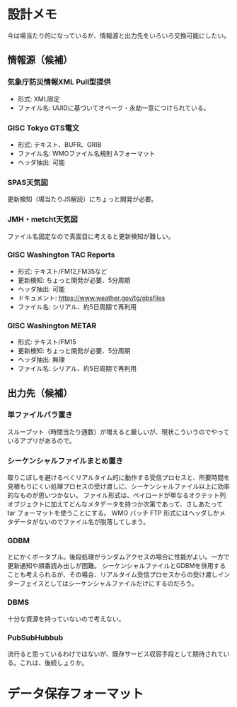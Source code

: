 # 設計メモ
今は場当たり的になっているが、情報源と出力先をいろいろ交換可能にしたい。
## 情報源（候補）

### 気象庁防災情報XML Pull型提供
* 形式: XML限定
* ファイル名: UUIDに基づいてオペーク・永劫一意につけられている。

### GISC Tokyo GTS電文
* 形式: テキスト、BUFR、GRIB
* ファイル名: WMOファイル名規則 Aフォーマット
* ヘッダ抽出: 可能

### SPAS天気図
更新検知（場当たりJS解読）にちょっと開発が必要。

### JMH・metcht天気図
ファイル名固定なので真面目に考えると更新検知が難しい。

### GISC Washington TAC Reports
* 形式: テキスト/FM12,FM35など
* 更新検知: ちょっと開発が必要、5分周期
* ヘッダ抽出: 可能
* ドキュメント: https://www.weather.gov/tg/obsfiles
* ファイル名: シリアル、約5日周期で再利用

### GISC Washington METAR
* 形式: テキスト/FM15
* 更新検知: ちょっと開発が必要、5分周期
* ヘッダ抽出: 無理
* ファイル名: シリアル、約5日周期で再利用

## 出力先（候補）
### 単ファイルバラ置き
スループット（時間当たり通数）が増えると厳しいが、現状こういうのでやっているアプリがあるので。

### シーケンシャルファイルまとめ置き
取りこぼしを避けるべくリアルタイム的に動作する受信プロセスと、所要時間を見積もりにくい処理プロセスの受け渡しに、シーケンシャルファイル以上に効率的なものが思いつかない。
ファイル形式は、ペイロードが単なるオクテット列オブジェクトに加えてどんなメタデータを持つか次第であって、さしあたって tar フォーマットを使うことにする。
WMO バッチ FTP 形式にはヘッダしかメタデータがないのでファイル名が脱落してしまう。

### GDBM
とにかくポータブル。後段処理がランダムアクセスの場合に性能がよい。一方で更新通知や順番読み出しが困難。
シーケンシャルファイルとGDBMを併用することも考えられるが、その場合、リアルタイム受信プロセスからの受け渡しインターフェイスとしてはシーケンシャルファイルだけにするのだろう。

### DBMS
十分な資源を持っていないので考えない。

### PubSubHubbub
流行ると思っているわけではないが、既存サービス収容手段として期待されている。これは、後続しょりか。

# データ保存フォーマット
